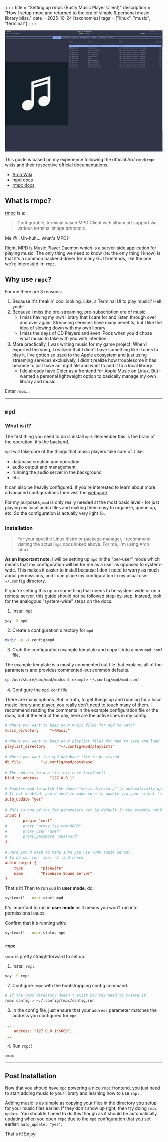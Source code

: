 +++
title = "Setting up rmpc (Rusty Music Player Client)"
description = "How I setup rmpc and returned to the era of simple & personal music library bliss."
date = 2025-10-24
[taxonomies]
tags = ["linux", "music", "terminal"]
+++

![my rmpc](/images/rmpc.png "rmpc running")

This guide is based on my experience following the official Arch `mpd`/`rmpc` wikis and their respective official documentations.
- [Arch Wiki](https://wiki.archlinux.org/title/Music_Player_Daemon#)
- [mpd docs](https://mpd.readthedocs.io/en/stable/index.html)
- [rmpc docs](https://mierak.github.io/rmpc/)

## What is rmpc?

[rmpc](https://github.com/mierak/rmpc) is a:

> Configurable, terminal based MPD Client with album art support via various terminal image protocols

Me :confused: : Uh-huh... what's MPD?

Right, MPD is Music Player Daemon which is a server-side application for playing music.
The only thing we need to know (re: the only thing I know) is that it's a common backend driver for many GUI frontends, like the one we're interested in: `rmpc`.

## Why use `rmpc`?

For me there are 3 reasons:

1. Because it's freakin' cool looking. Like, a Terminal UI to play music? Hell yeah!
2. Because I miss the pre-streaming, pre-subscription era of music.
    - I miss having my _own_ library that I care for and listen through over and over again. Streaming services have many benefits, but I like the idea of slowing down with my own library.
    - I miss the days of CD Players and even iPods when you'd chose what music to take with you with intention.
3. More practically, I was writing music for my game project. When I exported the song, I realized that I didn't have something like iTunes to play it. I've gotten so used to the Apple ecosystem and just using streaming services exclusively, I didn't realize how troublesome it has become to just have an .mp3 file and want to add it to a local library.
    - I do already have [Cider](https://cider.sh/) as a frontend for Apple Music on Linux. But I wanted a personal lightweight option to basically manage my own library and music.

Enter `rmpc`...

---

## `mpd`

### What is it?

The first thing you need to do is install `mpd`.
Remember this is the brain of the operation, it's the backend.

`mpd` will take care of the things that music players take care of. Like:
- database creation and operation
- audio output and management
- running the audio server in the background
- etc.

It can also be heavily configured. If you're interested to learn about more advanaced configurations then visit the [webpage](https://mpd.readthedocs.io/en/stable/index.html).

For my purposes, `mpd` is only really needed at the most basic level - for just playing my local audio files and making them easy to organize, queue up, etc.
So the configuration is actually very light :thumbsup:.

### Installation

> For your specific Linux distro or package manager, I recommend visiting the actual `mpd` docs linked above. For me, I'm using Arch Linux.

**As an important note**, I will be setting up `mpd` in the "per-user" mode which means that my configuration will be for me as a user as opposed to system-wide.
This makes it easier to install because I don't need to worry as much about permissions, and I can place my configuration in my usual user `~/.config` directory.

If you're setting this up on something that needs to be system-wide or on a remote server, this guide should not be followed step-by-step.
Instead, look for the analogous "system-wide" steps on the docs.

1. Install `mpd`

```bash
yay -S mpd
```

2. Create a configuration directory for `mpd`

```bash
mkdir -p ~/.config/mpd
```

3. Grab the configuration example template and copy it into a new `mpd.conf` file.

The example template is a mostly commented out file that explains all of the parameters and provides commented-out common defaults.

```bash
cp /usr/share/doc/mpd/mpdconf.example ~/.config/mpd/mpd.conf
```

4. Configure the `mpd.conf` file

There are many options. 
But in truth, to get things up and running for a local music library and player, you really don't need to touch many of them.
I recommend reading the comments in the example configuration file or the docs, but at the end of the day, here are the active lines in my config:

```conf
# Where you want to keep your music files for mpd to watch
music_directory		"~/Music"

# Where you want to keep your playlist files for mpd to save and load
playlist_directory		"~/.config/mpd/playlists"

# Where you want the mpd database file to be stored
db_file			"~/.config/mpd/database"

# The address to use (in this case localhost)
bind_to_address		"127.0.0.1"

# Enables mpd to watch the above "music_directory" to automatically update
# If not enabled, you'd need to make sure to update via your client (rmpc)
auto_update	"yes"

# This is one of the few parameters set by default in the example config
input {
        plugin "curl"
#       proxy "proxy.isp.com:8080"
#       proxy_user "user"
#       proxy_password "password"
}

# Here you'd need to make sure you use YOUR audio server.
# To do so, run `inxi -A` and check.
audio_output {
	type		"pipewire"
	name		"PipeWire Sound Server"
}
```

That's it!
Then to run `mpd` in **user mode**, do:

```bash
systemctl --user start mpd
```

It's important to run in **user mode** as it means you won't run into permissions issues.

Confirm that it's running with:

```bash
systemctl --user status mpd
```


### `rmpc`

`rmpc` is pretty straightforward to set up.

1. Install `rmpc`

```bash
yay -S rmpc
```

2. Configure `rmpc` with the bootstrapping config command.
```bash
# If the rmpc directory doesn't exist you may need to create it
rmpc config > ~./.config/rmpc/config.ron
```

3. In the config file, just ensure that your `address` parameter matches the address you configured for `mpd`.

```conf
...
    address: "127.0.0.1:6600",
...
```

4. Run `rmpc`!

```bash
rmpc
```

---

## Post Installation

Now that you should have `mpd` powering a nice `rmpc` frontend, you just need to start adding music to your library and learning how to use `rmpc`.

Adding music is as simple as copying your files in the directory you setup for your music files earlier.
If they don't show up right, then try doing `rmpc update`.
You shouldn't need to do this though as it should be automatically updating when you open `rmpc` due to the `mpd` configuration that you set earlier: `auto_update: "yes"`.

That's it! Enjoy!

